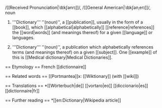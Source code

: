 /[[Received Pronunciation|ˈdɪkʃənrɪ]]/, /[[General American|ˈdɪkʃənˌerɪ]]/, noun

1. '''Dictionary''' ''(noun)'', a [[publication]], usually in the form of a [[book]], which [[alphabetical|alphabetically]] [[reference|references]] the [[word|words]] (and meanings thereof) for a given [[language]] or languages.

2. '''Dictionary''' ''(noun)'', a publication which alphabetically references terms (and meanings thereof) on a given [[subject]]. One [[example]] of this is [[Medical dictionary|Medical Dictionaries]].

== Etymology ==
French [[dictionnaire]]

== Related words ==
[[Portmantea]]x: [[Wiktionary]] (with [[wiki]])

== Translations ==
*[[Wörterbuch|de]] [[vortaro|eo]] [[diccionario|es]] [[dictionnaire|fr]]

== Further reading ==
*[[en:Dictionary|Wikipedia article]]